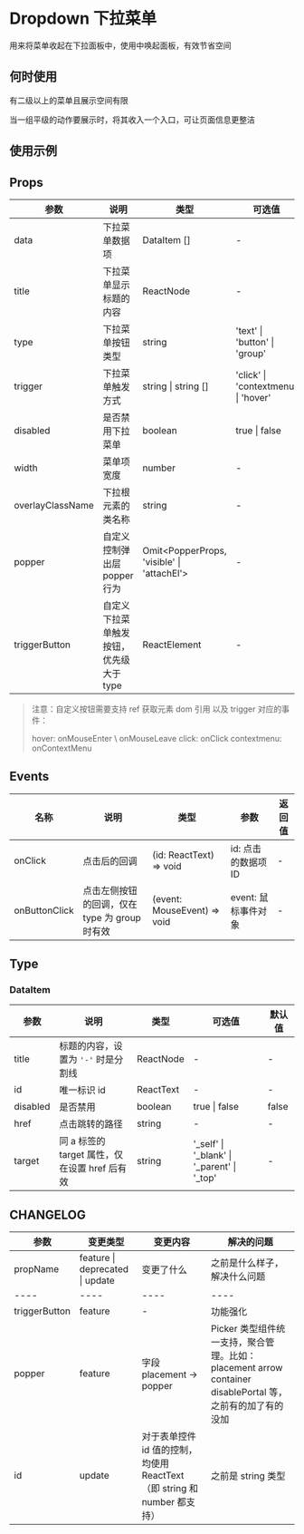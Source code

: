 # Dropdown 下拉菜单

用来将菜单收起在下拉面板中，使用中唤起面板，有效节省空间

## 何时使用

有二级以上的菜单且展示空间有限

当一组平级的动作要展示时，将其收入一个入口，可让页面信息更整洁

## 使用示例

<!-- Inject Stories -->

## Props

| 参数             | 说明                                    | 类型                                       | 可选值                              | 默认值  |
| ---------------- | --------------------------------------- | ------------------------------------------ | ----------------------------------- | ------- |
| data             | 下拉菜单数据项                          | DataItem []                                | -                                   | -       |
| title            | 下拉菜单显示标题的内容                  | ReactNode                                  | -                                   | -       |
| type             | 下拉菜单按钮类型                        | string                                     | 'text' \| 'button' \| 'group'       | 'text'  |
| trigger          | 下拉菜单触发方式                        | string \| string []                        | 'click' \| 'contextmenu' \| 'hover' | 'hover' |
| disabled         | 是否禁用下拉菜单                        | boolean                                    | true \| false                       | -       |
| width            | 菜单项宽度                              | number                                     | -                                   | 180     |
| overlayClassName | 下拉根元素的类名称                      | string                                     | -                                   | -       |
| popper           | 自定义控制弹出层 popper 行为            | Omit<PopperProps, 'visible' \| 'attachEl'> | -                                   | -       |
| triggerButton    | 自定义下拉菜单触发按钮，优先级大于 type | ReactElement                               | -                                   | -       |

> 注意：自定义按钮需要支持 ref 获取元素 dom 引用 以及 trigger 对应的事件：
>
> hover: onMouseEnter \ onMouseLeave
> click: onClick
> contextmenu: onContextMenu

## Events

| 名称          | 说明                                          | 类型                        | 参数                | 返回值 |
| ------------- | --------------------------------------------- | --------------------------- | ------------------- | ------ |
| onClick       | 点击后的回调                                  | (id: ReactText) => void     | id: 点击的数据项 ID | -      |
| onButtonClick | 点击左侧按钮的回调，仅在 type 为 group 时有效 | (event: MouseEvent) => void | event: 鼠标事件对象 | -      |

## Type

### DataItem

| 参数     | 说明                                          | 类型      | 可选值                                         | 默认值 |
| -------- | --------------------------------------------- | --------- | ---------------------------------------------- | ------ |
| title    | 标题的内容，设置为 `'-'` 时是分割线           | ReactNode | -                                              | -      |
| id       | 唯一标识 id                                   | ReactText | -                                              | -      |
| disabled | 是否禁用                                      | boolean   | true \| false                                  | false  |
| href     | 点击跳转的路径                                | string    | -                                              | -      |
| target   | 同 a 标签的 target 属性，仅在设置 href 后有效 | string    | '\_self' \| '\_blank' \| '\_parent' \| '\_top' | -      |

## CHANGELOG

| 参数          | 变更类型                        | 变更内容                                                                 | 解决的问题                                                                                                 |
| ------------- | ------------------------------- | ------------------------------------------------------------------------ | ---------------------------------------------------------------------------------------------------------- |
| propName      | feature \| deprecated \| update | 变更了什么                                                               | 之前是什么样子，解决什么问题                                                                               |
| ----          | ----                            | ----                                                                     | ----                                                                                                       |
| triggerButton | feature                         | -                                                                        | 功能强化                                                                                                   |
| popper        | feature                         | 字段 placement -> popper                                                 | Picker 类型组件统一支持，聚合管理。比如： placement arrow container disablePortal 等，之前有的加了有的没加 |
| id            | update                          | 对于表单控件 id 值的控制，均使用 ReactText（即 string 和 number 都支持） | 之前是 string 类型                                                                                         |
